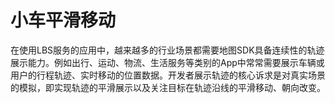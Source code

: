 # 小车平滑移动

在使用LBS服务的应用中，越来越多的行业场景都需要地图SDK具备连续性的轨迹展示能力。例如出行、运动、物流、生活服务等类别的App中常常需要展示车辆或用户的行程轨迹、实时移动的位置数据。开发者展示轨迹的核心诉求是对真实场景的模拟，即实现轨迹的平滑展示以及关注目标在轨迹沿线的平滑移动、朝向改变。

